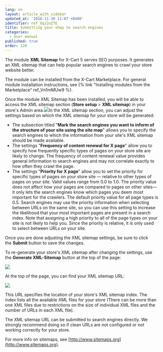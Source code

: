 ```yaml
---
lang: en
layout: article_with_sidebar
updated_at: '2016-11-30 11:07 +0400'
identifier: ref_OqJ2oZTE
title: Submitting your shop to search engines
categories:
  - User manual
published: true
order: 120
---
```



The module **XML Sitemap** for X-Cart 5 serves SEO purposes. It generates an XML sitemap that can help popular search engines to crawl your store website better. 

The module can be installed from the X-Cart Marketplace. For general module installation instructions, see {% link "Installing modules from the Marketplace" ref_Vn1mMUw9 %}.

Once the module XML Sitemap has been installed, you will be able to access the XML sitemap section (**Store setup** > **XML sitemap**) in your store's Admin area.![]({{site.baseurl}}/attachments/6389770/8719453.png?effects=drop-shadow)In the XML sitemap section, you can adjust the settings based on which the XML sitemap for your store will be generated:

*   The subsection titled "**Mark the search engines you want to inform of the structure of your site using the site map**" allows you to specify the search engines to which the information from your site's XML sitemap should be made available.
*   The settings "**Frequency of content renewal for X page**" allow you to specify how frequently specific types of pages on your store site are likely to change. The frequency of content renewal value provides general information to search engines and may not correlate exactly to how often they crawl the page. 
*   The settings "**Priority for X page**" allow you to set the priority for specific types of pages on your store site — relative to other types of pages on your site. Valid values range from 0.0 to 1.0\. The priority value does not affect how your pages are compared to pages on other sites—it only lets the search engines know which pages you deem most important for the crawlers. The default priority value for all page types is 0.5. Search engines may use the priority information when selecting between URLs on the same site, so you can use this setting to increase the likelihood that your most important pages are present in a search index. Note that assigning a high priority to all of the page types on your site is not likely to help you. Since the priority is relative, it is only used to select between URLs on your site.

Once you are done adjusting the XML sitemap settings, be sure to click the **Submit** button to save the changes.

To re-generate your store's XML sitemap after changing the settings, use the **Generate XML-Sitemap** button at the top of the page:

![]({{site.baseurl}}/attachments/6389770/8719785.png?effects=drop-shadow)

At the top of the page, you can find your XML sitemap URL:

![]({{site.baseurl}}/attachments/6389770/8719786.png?effects=drop-shadow)

This URL specifies the location of your store's XML sitemap index. The index lists all the available XML files for your store (There can be more than one XML files due to restrictions on the size of individual XML files and the number of URLs in each XML file). 

The XML sitemap URL can be submitted to search engines directly. We strongly recommend doing so if clean URLs are not configured or not working correctly for your store.

For more info on sitemaps, see [http://www.sitemaps.org](http://www.sitemaps.org).
